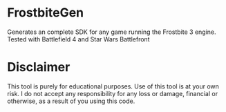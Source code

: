 # FrostbiteGen
Generates an complete SDK for any game running the Frostbite 3 engine. Tested with Battlefield 4 and Star Wars Battlefront

# Disclaimer
This tool is purely for educational purposes. Use of this tool is at your own risk. I do not accept any responsibility for any loss or damage, financial or otherwise, as a result of you using this code.
